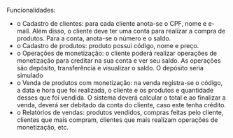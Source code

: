 

Funcionalidades:

- o Cadastro de clientes: para cada cliente anota-se o CPF, nome e e-mail. Além disso, o cliente deve ter uma conta para realizar a compra de produtos. Para a conta, anota-se o 
número e o saldo.
- o Cadastro de produtos: produto possui código, nome e preço.
- o Operações de monetização: o cliente poderá realizar operações de monetização para creditar na sua conta e ver seu saldo. As operações são depósito, transferência e visualizar o saldo. O depósito seria simulado 
- o Venda de produtos com monetização: na venda registra-se o código, a data e hora que foi realizada, o cliente e os produtos e quantidade desses que foi vendida. O sistema deverá 
calcular o total e ao finalizar a venda, deverá ser debitado da conta do cliente, caso este tenha crédito. 
- o Relatórios de vendas: produtos vendidos, compras feitas pelo cliente, clientes que mais compram, clientes que mais realizam operações de monetização, etc.
